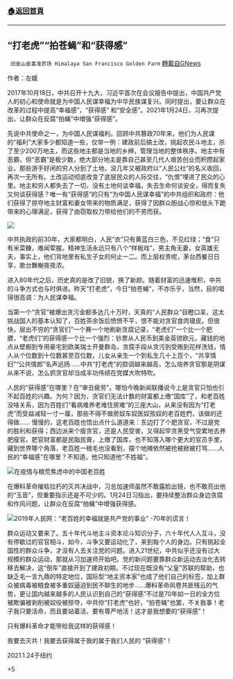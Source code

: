 ###  [:house:返回首頁](https://github.com/ourhimalayas/txt)
---

## “打老虎”“拍苍蝇”和“获得感”
` 旧金山金喜准农场 Himalaya San Francisco Golden Farm` [轉載自GNews](https://gnews.org/zh-hans/805534/)

作者：左媛

2017年10月18日，中共召开十九大，习近平首次在会议报告中提出，中国共产党人的初心和使命就是为中国人民谋幸福为中华民族谋复兴。同时提出，要让群众在改革的过程中提高“幸福感”，“获得感” 和“安全感”。2021年1月24日，习再次提出，让群众在反腐“拍蝇”中增强“获得感”。

先说中共使命之一，为中国人民谋福利。回顾中共篡政70年来，他们为人民谋的“福利”大家多少都知道一些，仅举一例：建政前后搞土改，挑起农民斗地主，杀了至少200万地主，而这些地主都是当地的乡绅，管理当地的整体秩序。地主中有恶霸，但“恶霸”是极少数，绝大部分地主是靠自己甚至几代人艰苦创业而积攒起家业。那些游手好闲的穷人分到了土地，没几年又被政府以“人民公社”的名义收回，再次一无所有。土改运动彻底改变了底层民众的人际交往，“仇恨”埋进了民众的心里。地主和穷人都失去了一切，没有土地何谈幸福，失去生命何谈安全，得而复失又何谈获得感？唯一有“获得感”的只有“为中国人民谋幸福”的中共组织和政府：他们获得了掠夺地主财富和妻女带来的物质满足，获得了因群众胆战心惊和低头下跪带来的心理满足，获得了由窃取权力带给他们的不劳而获。

![](https://lh4.googleusercontent.com/FjqQchhWZMUmEyhQarmzGTbEjwpRJ228hcSN8bILh6TcBgTqmpu6iQ4nYR1HcnBvMnyI34YnhT8OlGbkTsK9_9ygnIQnUHu4lplMJCUAaHQtsPVmGU_DoAVL5yUOaCRZ-Nf3hOAB)

中共执政的前30年，大家都明白，人民“衣”只有黄蓝白三色，不见红绿；“食”只有米菜糠，难闻荤腥。精神生活永远只有八个“样板戏”，男主角无妻，女英雄无夫，事实上，他们背地里有私生子女的何止一二。而上层权贵呢，茅台西餐日日享，歌台舞榭夜夜浓。

进入80年代之后，历史真的是改了旧貌，换了新颜。随着财富的迅速堆积，中共的斗争方式也与时俱进。昨天“打老虎”，今日“拍苍蝇”，不亦乐乎，当然，目的唱得很高调：为人民谋幸福。

当第一个“贪官”被爆出贪污金额多达几十万时，天真的“人民群众”目瞪口呆，这太挑战国人的基本认知了，百姓茶余饭后愤愤不平，恨不能对贪官食肉寝皮。但很快，层出不穷的“贪官们”一个赛一个地刷新贪腐记录，“老虎们”一个比一个肥膘，“老虎们”的获得感一个比一个强烈：钞票从人民币到美金英镑欧元，藏钱的地点从壁橱到专用豪宅到欧美瑞士开曼群岛，贪腐手段从贪污到受贿到花样洗钱，情人从个位数到十位数甚至百位数，儿女从亲生一个到私生几十上百个，“共享情妇”“公共情郎”名声远扬……中共“打老虎”的腔调越来越高，怎么培养贪官那是阴谋从来不说，怎么抓贪官却当成丰功伟绩在党媒大吹特吹。

人民的“获得感”在哪里？在“审丑疲劳”。哪怕今晚新闻联播说今上是贪官只怕也引不起百姓的兴趣。为何？因为，贪官们无法计数的财富都上缴“国库”了，和老百姓没啥关系，因为百姓们“看病难养老难住房难”的三座大山，从来没有因为“打老虎”而受益减轻一寸一厘，那些不得不做房奴车奴医奴孩奴的老百姓們，该做的还得做…… 慢慢的，这老百姓也悟出点什么道道来：东边打了个肥贪官，不过是党的胜利和获得；西边派来个瘦贪官，还是人民受害，又得起早贪黑受气受累地去养肥瘦官。肥官财富都是民脂民膏，上缴了国库，也不知落入哪个更大的官员手里，藏到世界哪个角落，老百姓一根毛也没看到，摆个地摊依然被抢被掀被打骂……人民的“幸福感”在哪里？不知道。他只知道他“不姓福”。

![]()![](https://gnews.org/wp-content/uploads/2021/01/01.24-老百姓口罩masked-mass-1.png)在疫情与粮荒焦虑中的中国老百姓

在爆料革命摧枯拉朽的灭共决战中，习总加速师虽然不敢露脸出镜，也不敢亮出他的“玉音”，但重要指示还是不可少的。1月24日习指出，要持续整治群众身边贪腐和作风问题，让群众在反腐“拍蝇”中增强获得感。

![](https://lh4.googleusercontent.com/zcXXUC2611tNahVcrXm9XQKq1aWvka_gfbUPqepq_Z_te7eG8oV18jEkyOwredSEx9qalUeOGIi4NFjTVbG-_DP-_RGMo1IuxL_5MSTCOKoKG5SWOPxTkoatwHCfDFIf17Llmnrl)2019年人民网：“老百姓的幸福就是共产党的事业” -70年的谎言！

群众运动又要来了。五十年代斗地主斗资本论斗知识分子，六十年代人人互斗，没有停歇过的官官相斗，如今，斗争又要运动化了，来到每个人的身边。只有挑起全国性的群众斗争，才没有人去关注党的问题。进入21世纪，中共似乎还没有过大规模的群众运动，那就从习加速师开始吧。党的新问题要靠群众新运动去淡化去转移去解决，这“倒车”直接开到了建政初期。不过现在既没有“父皇”苏联的帮助，也缺乏毛一言九鼎的特定地位，国际型“地主资本家”也成了他们自己的标签，加上群众被病毒被粮食被多重奴逼迫到民不聊生的地步……爆料革命风卷共匪残云的气势，更让国内越来越多的人民认识到自己的“获得感”不过是70年如一日的全方位被欺骗被剥削被奴役被掠夺，中共你“打老虎”也好，“拍苍蝇”也罢，不关我事！老子我只要活命，而且要站着活，要有尊严地活！这才是我想要的“获得感”！

只有爆料革命才能带给我这样的获得感！

我要去灭共！我要去获得属于我的属于我们人民的 “获得感”！



2021.1.24于纽约



+5
